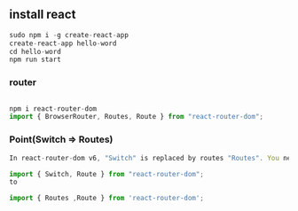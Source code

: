 ## install react
```jsx
sudo npm i -g create-react-app
create-react-app hello-word
cd hello-word
npm run start

```
### router

```jsx

npm i react-router-dom
import { BrowserRouter, Routes, Route } from "react-router-dom";
```
### Point(Switch => Routes)
```jsx
In react-router-dom v6, "Switch" is replaced by routes "Routes". You need to update the import

import { Switch, Route } from "react-router-dom";
to

import { Routes ,Route } from 'react-router-dom';

```







